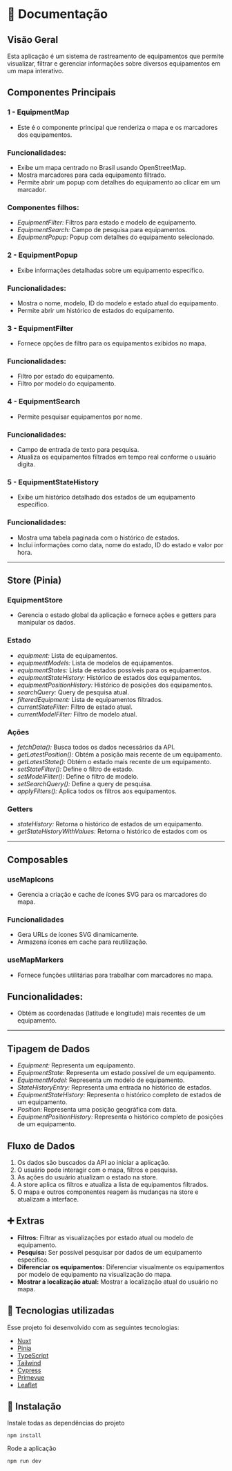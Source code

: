 # 📝 Documentação

## Visão Geral
Esta aplicação é um sistema de rastreamento de equipamentos que permite visualizar, filtrar e gerenciar informações sobre diversos equipamentos em um mapa interativo.

## Componentes Principais

### 1 - EquipmentMap 
- Este é o componente principal que renderiza o mapa e os marcadores dos equipamentos.

### Funcionalidades:
- Exibe um mapa centrado no Brasil usando OpenStreetMap.
- Mostra marcadores para cada equipamento filtrado.
- Permite abrir um popup com detalhes do equipamento ao clicar em um marcador.

### Componentes filhos:
- *EquipmentFilter:* Filtros para estado e modelo de equipamento.
- *EquipmentSearch:* Campo de pesquisa para equipamentos.
- *EquipmentPopup:* Popup com detalhes do equipamento selecionado.

### 2 - EquipmentPopup  
- Exibe informações detalhadas sobre um equipamento específico.

### Funcionalidades:
- Mostra o nome, modelo, ID do modelo e estado atual do equipamento.
- Permite abrir um histórico de estados do equipamento.

### 3 - EquipmentFilter   
- Fornece opções de filtro para os equipamentos exibidos no mapa.

### Funcionalidades:
- Filtro por estado do equipamento.
- Filtro por modelo do equipamento.

### 4 - EquipmentSearch    
- Permite pesquisar equipamentos por nome.

### Funcionalidades:
- Campo de entrada de texto para pesquisa.
- Atualiza os equipamentos filtrados em tempo real conforme o usuário digita.

### 5 - EquipmentStateHistory     
- Exibe um histórico detalhado dos estados de um equipamento específico.

### Funcionalidades:
- Mostra uma tabela paginada com o histórico de estados.
- Inclui informações como data, nome do estado, ID do estado e valor por hora.

------------
## Store (Pinia)
### EquipmentStore
- Gerencia o estado global da aplicação e fornece ações e getters para manipular os dados.

### Estado
- *equipment:* Lista de equipamentos.
- *equipmentModels:* Lista de modelos de equipamentos.
- *equipmentStates:* Lista de estados possíveis para os equipamentos.
- *equipmentStateHistory:* Histórico de estados dos equipamentos.
- *equipmentPositionHistory:* Histórico de posições dos equipamentos.
- *searchQuery:* Query de pesquisa atual.
- *filteredEquipment:* Lista de equipamentos filtrados.
- *currentStateFilter:* Filtro de estado atual.
- *currentModelFilter:* Filtro de modelo atual.

### Ações
- *fetchData():* Busca todos os dados necessários da API.
- *getLatestPosition():* Obtém a posição mais recente de um equipamento.
- *getLatestState():* Obtém o estado mais recente de um equipamento.
- *setStateFilter():* Define o filtro de estado.
- *setModelFilter():* Define o filtro de modelo.
- *setSearchQuery():* Define a query de pesquisa.
- *applyFilters():* Aplica todos os filtros aos equipamentos.

### Getters
- *stateHistory:* Retorna o histórico de estados de um equipamento.
- *getStateHistoryWithValues:* Retorna o histórico de estados com os

------------
## Composables

### useMapIcons
- Gerencia a criação e cache de ícones SVG para os marcadores do mapa.

### Funcionalidades

- Gera URLs de ícones SVG dinamicamente.
- Armazena ícones em cache para reutilização.

### useMapMarkers
- Fornece funções utilitárias para trabalhar com marcadores no mapa.

## Funcionalidades:
- Obtém as coordenadas (latitude e longitude) mais recentes de um equipamento.


------------
## Tipagem de Dados
- *Equipment:* Representa um equipamento.
- *EquipmentState:* Representa um estado possível de um equipamento.
- *EquipmentModel:* Representa um modelo de equipamento.
- *StateHistoryEntry:* Representa uma entrada no histórico de estados.
- *EquipmentStateHistory:* Representa o histórico completo de estados de um equipamento.
- *Position:* Representa uma posição geográfica com data.
- *EquipmentPositionHistory:* Representa o histórico completo de posições de um equipamento.

 ## Fluxo de Dados
1.  Os dados são buscados da API ao iniciar a aplicação.
1. O usuário pode interagir com o mapa, filtros e pesquisa.
1. As ações do usuário atualizam o estado na store.
1. A store aplica os filtros e atualiza a lista de equipamentos filtrados.
1. O mapa e outros componentes reagem às mudanças na store e atualizam a interface.

## :heavy_plus_sign: Extras
- **Filtros:** Filtrar as visualizações por estado atual ou modelo de equipamento.
- **Pesquisa:** Ser possível pesquisar por dados de um equipamento especifico.
- **Diferenciar os equipamentos:** Diferenciar visualmente os equipamentos por modelo de equipamento na visualização do mapa.
- **Mostrar a localização atual:** Mostrar a localização atual do usuário no mapa.


## :rocket:  Tecnologias utilizadas
Esse projeto foi desenvolvido com as seguintes tecnologias:

- [Nuxt](https://nuxt.com/)
- [Pinia](https://pinia.vuejs.org/)
- [TypeScript](https://www.typescriptlang.org/)
- [Tailwind](https://tailwindcss.com/)
- [Cypress](https://www.cypress.io/)
- [Primevue](https://tailwind.primevue.org/)
- [Leaflet](https://nuxt.com/modules/leaflet)

## 💾 Instalação

Instale todas as dependências do projeto

```
npm install
```

Rode a aplicação

```
npm run dev
```



